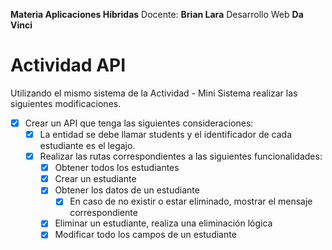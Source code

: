 **Materia Aplicaciones Híbridas**
Docente: **Brian Lara**
Desarrollo Web **Da Vinci**


# Actividad API

 Utilizando el mismo sistema de la Actividad - Mini Sistema realizar las siguientes modificaciones.
-   [x] Crear un API que tenga las siguientes consideraciones:
    -   [x] La entidad se debe llamar students y el identificador de cada estudiante es el legajo.
    -   [x] Realizar las rutas correspondientes a las siguientes funcionalidades:
        -   [x] Obtener todos los estudiantes
        -   [x] Crear un estudiante
        -   [x] Obtener los datos de un estudiante
            -   [x] En caso de no existir o estar eliminado, mostrar el mensaje correspondiente
        -   [x] Eliminar un estudiante, realiza una eliminación lógica
        -   [x] Modificar todo los campos de un estudiante
